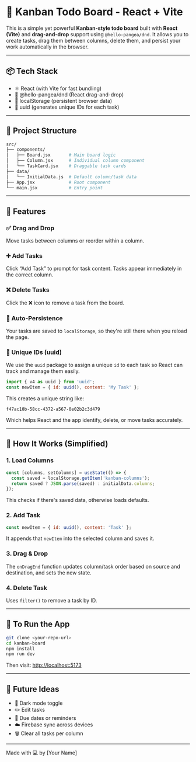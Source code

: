 # 🧠 Kanban Todo Board - React + Vite

This is a simple yet powerful **Kanban-style todo board** built with **React (Vite)** and **drag-and-drop** support using `@hello-pangea/dnd`. It allows you to create tasks, drag them between columns, delete them, and persist your work automatically in the browser.

---

## 📦 Tech Stack

* ⚛️ React (with Vite for fast bundling)
* 🧩 @hello-pangea/dnd (React drag-and-drop)
* 💾 localStorage (persistent browser data)
* 🔢 uuid (generates unique IDs for each task)

---

## 📁 Project Structure

```bash
src/
├── components/
│   ├── Board.jsx       # Main board logic
│   ├── Column.jsx      # Individual column component
│   └── TaskCard.jsx    # Draggable task cards
├── data/
│   └── InitialData.js  # Default column/task data
├── App.jsx             # Root component
└── main.jsx            # Entry point
```

---

## 🚀 Features

### ✅ Drag and Drop

Move tasks between columns or reorder within a column.

### ➕ Add Tasks

Click “Add Task” to prompt for task content. Tasks appear immediately in the correct column.

### ❌ Delete Tasks

Click the ❌ icon to remove a task from the board.

### 💾 Auto-Persistence

Your tasks are saved to `localStorage`, so they're still there when you reload the page.

### 🔐 Unique IDs (uuid)

We use the `uuid` package to assign a unique `id` to each task so React can track and manage them easily.

```js
import { v4 as uuid } from 'uuid';
const newItem = { id: uuid(), content: 'My Task' };
```

This creates a unique string like:

```
f47ac10b-58cc-4372-a567-0e02b2c3d479
```

Which helps React and the app identify, delete, or move tasks accurately.

---

## 🧠 How It Works (Simplified)

### 1. Load Columns

```js
const [columns, setColumns] = useState(() => {
  const saved = localStorage.getItem('kanban-columns');
  return saved ? JSON.parse(saved) : initialData.columns;
});
```

This checks if there's saved data, otherwise loads defaults.

### 2. Add Task

```js
const newItem = { id: uuid(), content: 'Task' };
```

It appends that `newItem` into the selected column and saves it.

### 3. Drag & Drop

The `onDragEnd` function updates column/task order based on source and destination, and sets the new state.

### 4. Delete Task

Uses `filter()` to remove a task by ID.

---

## 🧪 To Run the App

```bash
git clone <your-repo-url>
cd kanban-board
npm install
npm run dev
```

Then visit: [http://localhost:5173](http://localhost:5173)

---

## 🌱 Future Ideas

* 🌙 Dark mode toggle
* ✏️ Edit tasks
* 📆 Due dates or reminders
* ☁️ Firebase sync across devices
* 🗑️ Clear all tasks per column

---

Made with 💻 by \[Your Name]
